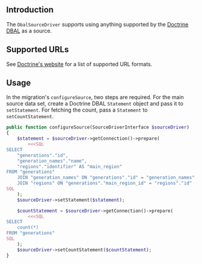 Introduction
------------
The `DbalSourceDriver` supports using anything supported by the
[Doctrine DBAL](https://www.doctrine-project.org/projects/doctrine-dbal/en/current/reference/introduction.html#introduction)
as a source.

Supported URLs
--------------
See [Doctrine's website](https://www.doctrine-project.org/projects/doctrine-dbal/en/current/reference/configuration.html#connecting-using-a-url)
for a list of supported URL formats.

Usage
-----
In the migration's `configureSource`, two steps are required.  For the main
source data set, create a Doctrine DBAL `Statement` object and pass it to
`setStatement`.  For fetching the count, pass a `Statement` to
`setCountStatement`.

```php
public function configureSource(SourceDriverInterface $sourceDriver)
{
    $statement = $sourceDriver->getConnection()->prepare(
        <<<SQL
SELECT
    "generations"."id",
    "generation_names"."name",
    "regions"."identifier" AS "main_region"
FROM "generations"
    JOIN "generation_names" ON "generations"."id" = "generation_names"."generation_id"
    JOIN "regions" ON "generations"."main_region_id" = "regions"."id"
SQL
    );
    $sourceDriver->setStatement($statement);

    $countStatement = $sourceDriver->getConnection()->prepare(
        <<<SQL
SELECT
    count(*)
FROM "generations"
SQL
    );
    $sourceDriver->setCountStatement($countStatement);
}
```
